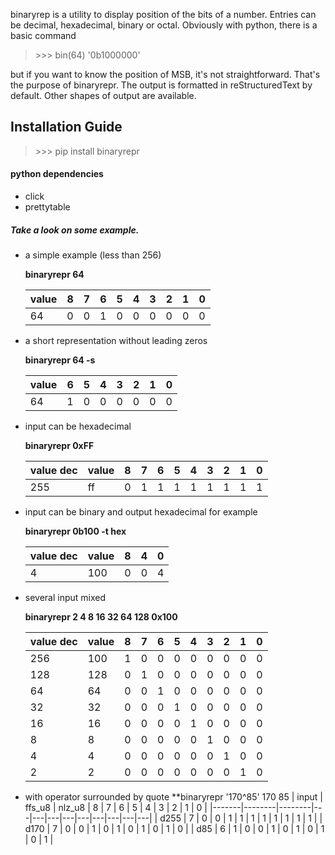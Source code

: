binaryrep is a utility to display position of the bits of a number.
Entries can be decimal, hexadecimal, binary or octal. Obviously with
python, there is a basic command

> &gt;&gt;&gt; bin(64) '0b1000000'

but if you want to know the position of MSB, it's not straightforward.
That's the purpose of binaryrepr. The output is formatted in
reStructuredText by default. Other shapes of output are available.

## Installation Guide

> &gt;&gt;&gt; pip install binaryrepr

#### python dependencies

-   click
-   prettytable

##### Take a look on some example.

-   a simple example (less than 256)

    **binaryrepr 64**
    
    | value | 8 | 7 | 6 | 5 | 4 | 3 | 2 | 1 | 0 |
    |-------|---|---|---|---|---|---|---|---|---|
    |   64  | 0 | 0 | 1 | 0 | 0 | 0 | 0 | 0 | 0 |

    
-   a short representation without leading zeros

    **binaryrepr 64 -s**

    | value | 6 | 5 | 4 | 3 | 2 | 1 | 0 |
    |-------|---|---|---|---|---|---|---|
    |   64  | 1 | 0 | 0 | 0 | 0 | 0 | 0 |

-   input can be hexadecimal
    
    **binaryrepr 0xFF**

    | value dec | value | 8 | 7 | 6 | 5 | 4 | 3 | 2 | 1 | 0 |
    |-----------|-------|---|---|---|---|---|---|---|---|---|
    |    255    |   ff  | 0 | 1 | 1 | 1 | 1 | 1 | 1 | 1 | 1 |

-   input can be binary and output hexadecimal for example

    **binaryrepr 0b100 -t hex**

    | value dec | value | 8 | 4 | 0 |
    |-----------|-------|---|---|---|
    |     4     |  100  | 0 | 0 | 4 |
    
-   several input mixed

    **binaryrepr 2 4 8 16 32 64 128 0x100**
    
    | value dec | value | 8 | 7 | 6 | 5 | 4 | 3 | 2 | 1 | 0 |
    |-----------|-------|---|---|---|---|---|---|---|---|---|
    |    256    |  100  | 1 | 0 | 0 | 0 | 0 | 0 | 0 | 0 | 0 |
    |    128    |  128  | 0 | 1 | 0 | 0 | 0 | 0 | 0 | 0 | 0 |
    |     64    |   64  | 0 | 0 | 1 | 0 | 0 | 0 | 0 | 0 | 0 |
    |     32    |   32  | 0 | 0 | 0 | 1 | 0 | 0 | 0 | 0 | 0 |
    |     16    |   16  | 0 | 0 | 0 | 0 | 1 | 0 | 0 | 0 | 0 |
    |     8     |   8   | 0 | 0 | 0 | 0 | 0 | 1 | 0 | 0 | 0 |
    |     4     |   4   | 0 | 0 | 0 | 0 | 0 | 0 | 1 | 0 | 0 |
    |     2     |   2   | 0 | 0 | 0 | 0 | 0 | 0 | 0 | 1 | 0 |

-   with operator surrounded by quote
    **binaryrepr '170^85' 170 85
    | input | ffs_u8 | nlz_u8 | 8 | 7 | 6 | 5 | 4 | 3 | 2 | 1 | 0 |
    |-------|--------|--------|---|---|---|---|---|---|---|---|---|
    |  d255 |   7    |   0    | 0 | 1 | 1 | 1 | 1 | 1 | 1 | 1 | 1 |
    |  d170 |   7    |   0    | 0 | 1 | 0 | 1 | 0 | 1 | 0 | 1 | 0 |
    |  d85  |   6    |   1    | 0 | 0 | 1 | 0 | 1 | 0 | 1 | 0 | 1 |



